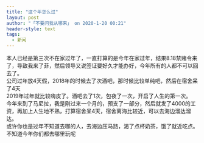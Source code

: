 ```yaml
---
title: "这个年怎么过"
layout: post
author: "「不要问我从哪来」 on 2020-1-20 00:21"
header-style: text
tags:
  - 新闻
---
```


<head></head>
<body>
  本人已经是第三次不在家过年了，一直打算的是今年在家过年，结果8.18禁赌令来了，导致我来了菲，然后领导又说签证要好久才能办好，今年所有的人都不可以回去了。
 <br> 公司过年放4天假，2018年的时候去了次酒吧，那时候比较单纯吧，然后在宿舍呆了4天
 <br> 2019年过年就比较嗨皮了。酒吧去了1次，包夜了一次，开启了人生的第一次。
 <br> 今年来到了马尼拉，我是刚过来一个月的，预支了一部分，然后就发了4000的工资，再加上人生地不熟，打算宿舍呆4天，宿舍离海比较近，可以去海边溜达溜达。
 <br> 或许你也是过年不知道去哪的人，去海边压马路，渴了点杯奶茶，饿了就近吃点。
 <br> 不知道今年你们都去哪里玩呢
</body>


